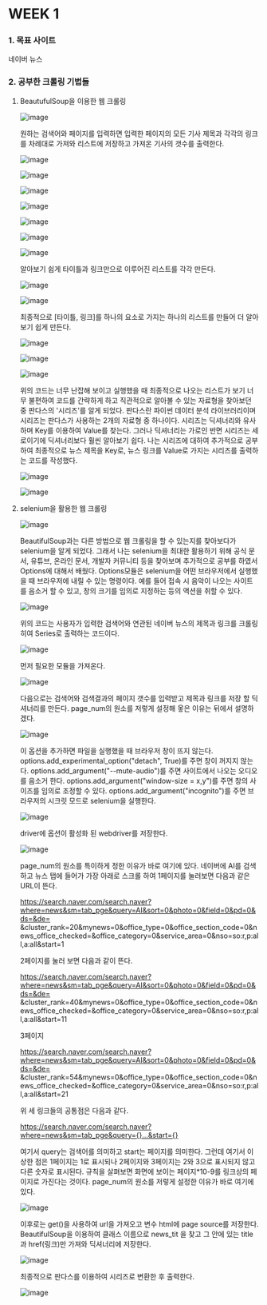 # WEEK 1

### 1. 목표 사이트

네이버 뉴스

### 2. 공부한 크롤링 기법들

1) BeautufulSoup을 이용한 웹 크롤링

    ![image](https://github.com/IRevan/AI/assets/62048967/0d856b37-16e4-48af-af1d-a4ea4881bd87)
    
    원하는 검색어와 페이지를 입력하면 입력한 페이지의 모든 기사 제목과 각각의 링크를 차례대로 가져와
    리스트에 저장하고 가져온 기사의 갯수를 출력한다.
    
    ![image](https://github.com/IRevan/AI/assets/62048967/d0ce3fd7-2a96-4d17-9332-a9bdd458a7b1)
    
    ![image](https://github.com/IRevan/AI/assets/62048967/821a7fe2-0c7c-49e0-bbdf-a66abbb61fb7)
    
    ![image](https://github.com/IRevan/AI/assets/62048967/1bbf90d0-c72a-49ab-a912-7f3d8d598bfe)
    
    ![image](https://github.com/IRevan/AI/assets/62048967/285efb60-8133-4844-8bbe-2edff1f7d0bc)
    
    ![image](https://github.com/IRevan/AI/assets/62048967/7773e4c7-19a4-4e23-b2ac-1c6ea20fa274)
    
    ![image](https://github.com/IRevan/AI/assets/62048967/fba27cb6-6046-4bc4-acae-a43f04a7821f)
    
    ![image](https://github.com/IRevan/AI/assets/62048967/d99eb3c6-15d4-427c-b93a-65fdac439b4f)
  
    알아보기 쉽게 타이틀과 링크만으로 이루어진 리스트를 각각 만든다.
  
    ![image](https://github.com/IRevan/AI/assets/62048967/f5428267-db69-4208-a024-95261d5f7f80)
  
    ![image](https://github.com/IRevan/AI/assets/62048967/01173ab1-4050-4b78-b63d-a318f2f2df39)
  
    최종적으로 [타이틀, 링크]를 하나의 요소로 가지는 하나의 리스트를 만들어 더 알아보기 쉽게 만든다.
    
    ![image](https://github.com/IRevan/AI/assets/62048967/aea6d6ef-1e57-4e94-9436-39075e19c283)
  
    ![image](https://github.com/IRevan/AI/assets/62048967/00753027-d43d-4b05-8f2a-c9e0fcc00c69)
  
    ![image](https://github.com/IRevan/AI/assets/62048967/8ad40bc3-d4f5-4ddb-abde-b70cc49766a9)
  
    위의 코드는 너무 난잡해 보이고 실행했을 때 최종적으로 나오는 리스트가 보기 너무 불편하여 코드를
    간략하게 하고 직관적으로 알아볼 수 있는 자료형을 찾아보던 중 판다스의 '시리즈'를 알게 되었다.
    판다스란 파이썬 데이터 분석 라이브러리이며 시리즈는 판다스가 사용하는 2개의 자료형 중 하나이다.
    시리즈는 딕셔너리와 유사하며 Key를 이용하여 Value를 찾는다. 그러나 딕셔너리는 가로인 반면 시리즈는
    세로이기에 딕셔너리보다 훨씬 알아보기 쉽다. 나는 시리즈에 대하여 추가적으로 공부하여 최종적으로 뉴스
    제목을 Key로, 뉴스 링크를 Value로 가지는 시리즈를 출력하는 코드를 작성했다.
  
    ![image](https://github.com/IRevan/AI/assets/62048967/2b3e2ebe-5582-49ae-99f3-a78239082106)
  
    ![image](https://github.com/IRevan/AI/assets/62048967/c32acce7-d076-4e37-aefc-032e00ee8074)
  
3) selenium을 활용한 웹 크롤링

   ![image](https://github.com/IRevan/AI/assets/62048967/9cc12747-a1b9-440f-a5e7-115de1c2809f)

   BeautifulSoup과는 다른 방법으로 웹 크롤링을 할 수 있는지를 찾아보다가 selenium을 알게 되었다.
   그래서 나는 selenium을 최대한 활용하기 위해 공식 문서, 유튜브, 온라인 문서, 개발자 커뮤니티 등을 찾아보며
   추가적으로 공부를 하였서 Options에 대해서 배웠다. Options모듈은 selenium을 어떤 브라우저에서 실행했을 때
   브라우저에 내릴 수 있는 명령이다. 예를 들어 접속 시 음악이 나오는 사이트를 음소거 할 수 있고, 창의 크기를
   임의로 지정하는 등의 액션을 취할 수 있다.
   
   ![image](https://github.com/IRevan/AI/assets/62048967/c33a3fd8-8c82-44e5-be0f-7eae9622a12a)

   위의 코드는 사용자가 입력한 검색어와 연관된 네이버 뉴스의 제목과 링크를 크롤링히여 Series로 출력하는 코드이다.

   ![image](https://github.com/IRevan/AI/assets/62048967/67ae51ac-887a-4347-ad7b-84ab63dae43e)

   먼저 필요한 모듈을 가져온다.

   ![image](https://github.com/IRevan/AI/assets/62048967/507418ce-007e-4010-a109-4ee55f617b76)

   다음으로는 검색어와 검색결과의 페이지 갯수를 입력받고 제목과 링크를 저장 할 딕셔너리를 만든다.
   page_num의 원소를 저렇게 설정해 옿은 이유는 뒤에서 설명하겠다.

   ![image](https://github.com/IRevan/AI/assets/62048967/f5c7c337-230d-4022-a46e-f626ef102f4a)

   이 옵션을 추가하면 파일을 실행했을 때 브라우저 창이 뜨지 않는다. options.add_experimental_option("detach", True)를
   주면 창이 꺼지지 않는다. options.add_argument("--mute-audio")를 주면 사이트에서 나오는 오디오를 음소거 한다.
   options.add_argument("window-size = x,y")를 주면 창의 사이즈를 임의로 조정할 수 있다. options.add_argument("incognito")를
   주면 브라우저의 시크릿 모드로 selenium을 실행한다.

   ![image](https://github.com/IRevan/AI/assets/62048967/956daebd-7570-4267-a192-5a9cc3f580ff)

   driver에 옵션이 활성화 된 webdriver를 저장한다.

   ![image](https://github.com/IRevan/AI/assets/62048967/3423a331-7356-4190-9aab-cc4af151f741)

   page_num의 원소를 특이하게 정한 이유가 바로 여기에 있다. 네이버에 AI를 검색하고 뉴스 탭에 들어가 가장 아래로 스크롤 하여
   1페이지를 눌러보면 다음과 같은 URL이 뜬다.

   https://search.naver.com/search.naver?where=news&sm=tab_pge&query=AI&sort=0&photo=0&field=0&pd=0&ds=&de=
   &cluster_rank=20&mynews=0&office_type=0&office_section_code=0&news_office_checked=&office_category=0&service_area=0&nso=so:r,p:all,a:all&start=1

   2페이지를 눌러 보면 다음과 같이 뜬다.
   
   https://search.naver.com/search.naver?where=news&sm=tab_pge&query=AI&sort=0&photo=0&field=0&pd=0&ds=&de=
   &cluster_rank=40&mynews=0&office_type=0&office_section_code=0&news_office_checked=&office_category=0&service_area=0&nso=so:r,p:all,a:all&start=11

   3페이지

   https://search.naver.com/search.naver?where=news&sm=tab_pge&query=AI&sort=0&photo=0&field=0&pd=0&ds=&de=
   &cluster_rank=54&mynews=0&office_type=0&office_section_code=0&news_office_checked=&office_category=0&service_area=0&nso=so:r,p:all,a:all&start=21

   위 세 링크들의 공통점은 다음과 같다.

   https://search.naver.com/search.naver?where=news&sm=tab_pge&query={}...&start={}

   여기서 query는 검색어를 의미하고 start는 페이지를 의미한다. 그런데 여기서 이상한 점은 1페이지는 1로 표시되나 2페이지와 3페이지는
   2와 3으로 표시되지 않고 다른 숫자로 표시된다. 규칙을 살펴보면 화면에 보이는 페이지*10-9를 링크상의 페이지로 가진다는 것이다.
   page_num의 원소를 저렇게 설정한 이유가 바로 여기에 있다.

   ![image](https://github.com/IRevan/AI/assets/62048967/bbbee2e0-38b3-4f50-9ca1-43e213516e7c)

   이후로는 get()을 사용하여 url을 가져오고 변수 html에 page source를 저장한다. BeautifulSoup을 이용하여 클래스 이름으로 news_tit 
   을 찾고 그 안에 있는 title과 href(링크)만 가져와 딕셔너리에 저장한다.

   ![image](https://github.com/IRevan/AI/assets/62048967/f6d1e459-69fe-4af9-a084-5325e2a41288)

   최종적으로 판다스를 이용하여 시리즈로 변환한 후 출력한다.

   ![image](https://github.com/IRevan/AI/assets/62048967/42ebf052-6a2d-4108-8d70-da6999f50e20)
